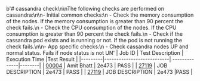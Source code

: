 b'# cassandra check\n\nThe following checks are performed on cassandra:\n\n- Initial common checks:\n    - Check the memory consumption of the nodes. If the memory consumption is greater than 90 percent the check fails.\n    - Check the CPU consumption of the nodes. If the CPU consumption is greater than 90 percent the check fails.\n    - Check if the cassandra pod exists and is running or not. If the pod is not running the check fails.\n\n- App specific checks:\n    - Check cassandra nodes UP and normal status. Fails if node status is not UN'
| Job ID |   Test Description         | Execution Time |Test Result   |
 |---------|---------------------------| --------------|--------|
|     <a href= "https://gitlab.mayadata.io/oep/oep-e2e-gcp/-/jobs/00004">00004</a>           |  Amit Bhatt           | 2e473  | PASS |
|     <a href= "https://gitlab.mayadata.io/oep/oep-e2e-gcp/-/jobs/27119">27119</a>           |  JOB DESCRIPTION           | 2e473  | PASS |
 |    <a href= "https://gitlab.mayadata.io/oep/oep-e2e-gcp/-/jobs/27119">27119</a>   |  JOB DESCRIPTION           |  2e473     |PASS  |
